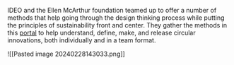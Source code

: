 
IDEO and the Ellen McArthur foundation teamed up to offer a number of methods that help going through the design thinking process while putting the principles of sustainability front and center. They gather the methods in this [portal](https://www.circulardesignguide.com/methods)  to help understand, define, make, and release circular innovations, both individually and in a team format.

![[Pasted image 20240228143033.png]]